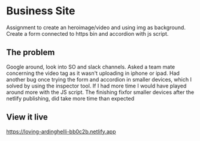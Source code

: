 # Business Site
Assignment to create an heroimage/video and using img as background.
Create a form connected to https bin and accordion with js script. 

## The problem
Google around, look into SO and slack channels. 
Asked a team mate concerning the video tag as it wasn't uploading in iphone or ipad.
Had another bug once trying the form and accordion in smaller devices, which I solved by using the inspector tool. 
If I had more time I would have played around more with the JS script.
The finishing fixfor smaller devices after the netlify publishing,  did take more time than expected

## View it live
https://loving-ardinghelli-bb0c2b.netlify.app
